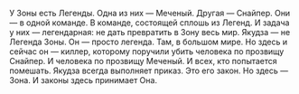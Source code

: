 <!--2016-11-28 21:46:17-->
У Зоны есть Легенды. Одна из них — Меченый. Другая — Снайпер. Они — в одной команде. В команде, состоящей сплошь из Легенд. И задача у них — легендарная: не дать превратить в Зону весь мир.
    Якудза — не Легенда Зоны. Он — просто легенда. Там, в большом мире. Но здесь и сейчас он — киллер, которому поручили убить человека по прозвищу Снайпер. И человека по прозвищу Меченый. И всех, кто попытается помешать. Якудза всегда выполняет приказ. Это его закон. Но здесь — Зона. И законы здесь принимает Она.